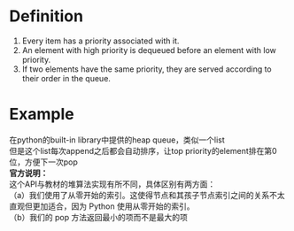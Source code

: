 # Definition
1. Every item has a priority associated with it.  
2. An element with high priority is dequeued before an element with low priority.  
3. If two elements have the same priority, they are served according to their order in the queue.  


# Example
在python的built-in library中提供的heap queue，类似一个list  
但是这个list每次append之后都会自动排序，让top priority的element排在第0位，方便下一次pop  
**官方说明：**  
这个API与教材的堆算法实现有所不同，具体区别有两方面：  
（a）我们使用了从零开始的索引。这使得节点和其孩子节点索引之间的关系不太直观但更加适合，因为 Python 使用从零开始的索引。   
（b）我们的 pop 方法返回最小的项而不是最大的项

